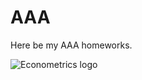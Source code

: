 # AAA
Here be my AAA homeworks.

![Econometrics logo](https://github.com/yk4r2/EconometricsAAA/blob/main/pics/logo.jpg "econometrics pic")

